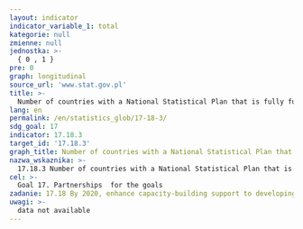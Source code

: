 ```yaml
---
layout: indicator
indicator_variable_1: total
kategorie: null
zmienne: null
jednostka: >-
  { 0 , 1 }
pre: 0
graph: longitudinal
source_url: 'www.stat.gov.pl'
title: >-
  Number of countries with a National Statistical Plan that is fully funded and under implementation, by source of funding
lang: en
permalink: /en/statistics_glob/17-18-3/
sdg_goal: 17
indicator: 17.18.3
target_id: '17.18.3'
graph_title: Number of countries with a National Statistical Plan that is fully funded and under implementation, by source of funding
nazwa_wskaznika: >-
  17.18.3 Number of countries with a National Statistical Plan that is fully funded and under implementation, by source of funding
cel: >-
  Goal 17. Partnerships  for the goals
zadanie: 17.18 By 2020, enhance capacity-building support to developing countries, including for least developed countries and small island developing States, to increase significantly the availability of high-quality, timely and reliable data disaggregated by income, gender, age, race, ethnicity, migratory status, disability, geographic location and other characteristics relevant in national contexts
uwagi: >-
  data not available
---
```

